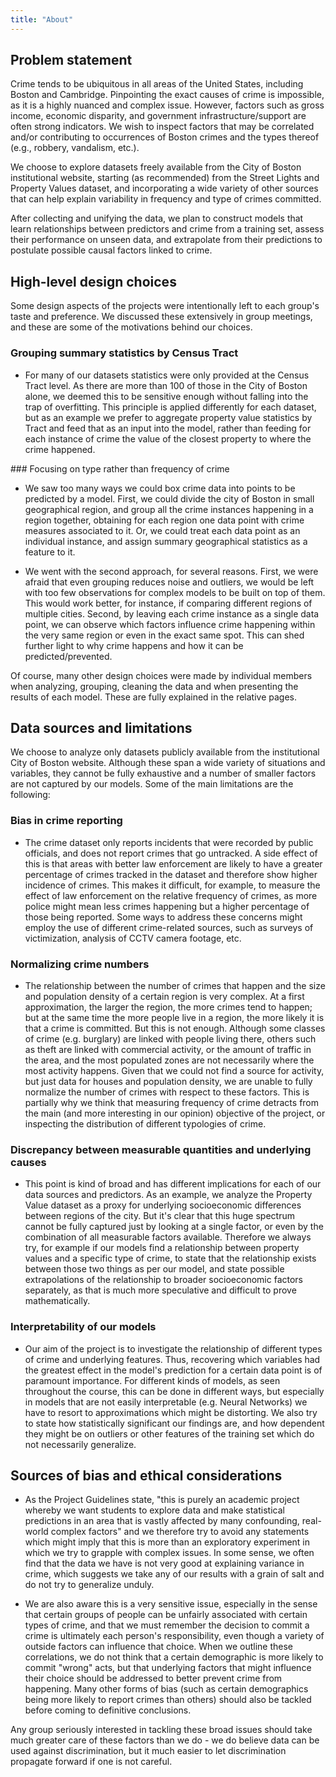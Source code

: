 ```yaml
---
title: "About"
---
```


## Problem statement

Crime tends to be ubiquitous in all areas of the United States, including Boston and Cambridge. Pinpointing the exact causes of crime is impossible, as it is a highly nuanced and complex issue. However, factors such as gross income, economic disparity, and government infrastructure/support are often strong indicators. We wish to inspect factors that may be correlated and/or contributing to occurrences of Boston crimes and the types thereof (e.g., robbery, vandalism, etc.). 

We choose to explore datasets freely available from the City of Boston institutional website, starting (as recommended) from the Street Lights and Property Values dataset, and incorporating a wide variety of other sources that can help explain variability in frequency and type of crimes committed.

After collecting and unifying the data, we plan to construct models that learn relationships between predictors and crime from a training set, assess their performance on unseen data, and extrapolate from their predictions to postulate possible causal factors linked to crime.

## High-level design choices

Some design aspects of the projects were intentionally left to each group's taste and preference. We discussed these extensively in group meetings, and these are some of the motivations behind our choices.

### Grouping summary statistics by Census Tract

- For many of our datasets statistics were only provided at the Census Tract level. As there are more than 100 of those in the City of Boston alone, we deemed this to be sensitive enough without falling into the trap of overfitting. This principle is applied differently for each dataset, but as an example we prefer to aggregate property value statistics by Tract and feed that as an input into the model, rather than feeding for each instance of crime the value of the closest property to where the crime happened.

### Focusing on type rather than frequency of crime

- We saw too many ways we could box crime data into points to be predicted by a model. First, we could divide the city of Boston in small geographical region, and group all the crime instances happening in a region together, obtaining for each region one data point with crime measures associated to it. Or, we could treat each data point as an individual instance, and assign summary geographical statistics as a feature to it.

- We went with the second approach, for several reasons. First, we were afraid that even grouping reduces noise and outliers, we would be left with too few observations for complex models to be built on top of them. This would work better, for instance, if comparing different regions of multiple cities. Second, by leaving each crime instance as a single data point, we can observe which factors influence crime happening within the very same region or even in the exact same spot. This can shed further light to why crime happens and how it can be predicted/prevented.

Of course, many other design choices were made by individual members when analyzing, grouping, cleaning the data and when presenting the results of each model. These are fully explained in the relative pages.

## Data sources and limitations

We choose to analyze only datasets publicly available from the institutional City of Boston website. Although these span a wide variety of situations and variables, they cannot be fully exhaustive and a number of smaller factors are not captured by our models. Some of the main limitations are the following:

### Bias in crime reporting

- The crime dataset only reports incidents that were recorded by public officials, and does not report crimes that go untracked. A side effect of this is that areas with better law enforcement are likely to have a greater percentage of crimes tracked in the dataset and therefore show higher incidence of crimes. This makes it difficult, for example, to measure the effect of law enforcement on the relative frequency of crimes, as more police might mean less crimes happening but a higher percentage of those being reported. Some ways to address these concerns might employ the use of different crime-related sources, such as surveys of victimization, analysis of CCTV camera footage, etc.

### Normalizing crime numbers

- The relationship between the number of crimes that happen and the size and population density of a certain region is very complex. At a first approximation, the larger the region, the more crimes tend to happen; but at the same time the more people live in a region, the more likely it is that a crime is committed. But this is not enough. Although some classes of crime (e.g. burglary) are linked with people living there, others such as theft are linked with commercial activity, or the amount of traffic in the area, and the most populated zones are not necessarily where the most activity happens. Given that we could not find a source for activity, but just data for houses and population density, we are unable to fully normalize the number of crimes with respect to these factors. This is partially why we think that measuring frequency of crime detracts from the main (and more interesting in our opinion) objective of the project, or inspecting the distribution of different typologies of crime.

### Discrepancy between measurable quantities and underlying causes

- This point is kind of broad and has different implications for each of our data sources and predictors. As an example, we analyze the Property Value dataset as a proxy for underlying socioeconomic differences between regions of the city. But it's clear that this huge spectrum cannot be fully captured just by looking at a single factor, or even by the combination of all measurable factors available. Therefore we always try, for example if our models find a relationship between property values and a specific type of crime, to state that the relationship exists between those two things as per our model, and state possible extrapolations of the relationship to broader socioeconomic factors separately, as that is much more speculative and difficult to prove mathematically.

### Interpretability of our models

- Our aim of the project is to investigate the relationship of different types of crime and underlying features. Thus, recovering which variables had the greatest effect in the model's prediction for a certain data point is of paramount importance. For different kinds of models, as seen throughout the course, this can be done in different ways, but especially in models that are not easily interpretable (e.g. Neural Networks) we have to resort to approximations which might be distorting. We also try to state how statistically significant our findings are, and how dependent they might be on outliers or other features of the training set which do not necessarily generalize. 

## Sources of bias and ethical considerations

- As the Project Guidelines state, "this is purely an academic project whereby we want students to explore data and make statistical predictions in an area that is vastly affected by many confounding, real-world complex factors" and we therefore try to avoid any statements which might imply that this is more than an exploratory experiment in which we try to grapple with complex issues. In some sense, we often find that the data we have is not very good at explaining variance in crime, which suggests we take any of our results with a grain of salt and do not try to generalize unduly. 

- We are also aware this is a very sensitive issue, especially in the sense that certain groups of people can be unfairly associated with certain types of crime, and that we must remember the decision to commit a crime is ultimately each person's responsibility, even though a variety of outside factors can influence that choice. When we outline these correlations, we do not think that a certain demographic is more likely to commit "wrong" acts, but that underlying factors that might influence their choice should be addressed to better prevent crime from happening. Many other forms of bias (such as certain demographics being more likely to report crimes than others) should also be tackled before coming to definitive conclusions.

Any group seriously interested in tackling these broad issues should take much greater care of these factors than we do - we do believe data can be used against discrimination, but it much easier to let discrimination propagate forward if one is not careful.
